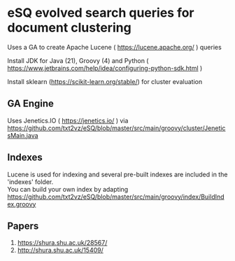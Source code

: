 # eSQ evolved search queries for document clustering
Uses a GA to create Apache Lucene ( https://lucene.apache.org/ ) queries

Install JDK for Java (21), Groovy (4) and Python ( https://www.jetbrains.com/help/idea/configuring-python-sdk.html )

Install sklearn (https://scikit-learn.org/stable/) for cluster evaluation

## GA Engine 
Uses Jenetics.IO ( https://jenetics.io/ ) via  https://github.com/txt2vz/eSQ/blob/master/src/main/groovy/cluster/JeneticsMain.java

## Indexes
Lucene is used for indexing and several pre-built indexes are included in the 'indexes' folder.  
You can build your own index by adapting https://github.com/txt2vz/eSQ/blob/master/src/main/groovy/index/BuildIndex.groovy

## Papers
1. https://shura.shu.ac.uk/28567/ 
2. http://shura.shu.ac.uk/15409/
